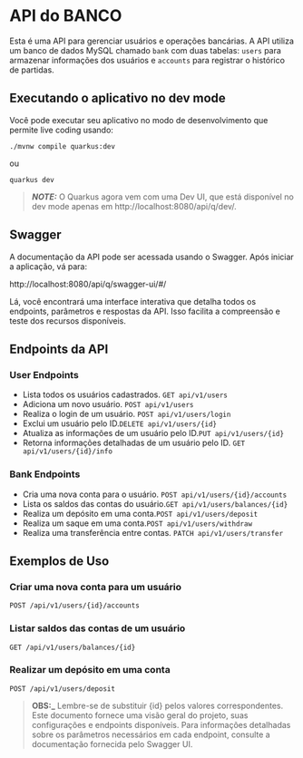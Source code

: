 # API do BANCO

Esta é uma API para gerenciar usuários e operações bancárias. A API utiliza um banco de dados MySQL chamado `bank` com duas tabelas: `users` para armazenar informações dos usuários e `accounts` para registrar o histórico de partidas.

## Executando o aplicativo no dev mode

Você pode executar seu aplicativo no modo de desenvolvimento que permite live coding usando:
```shell script
./mvnw compile quarkus:dev
```
ou
```shell script
quarkus dev
```

> **_NOTE:_**  O Quarkus agora vem com uma Dev UI, que está disponível no dev mode apenas em http://localhost:8080/api/q/dev/.

## Swagger

A documentação da API pode ser acessada usando o Swagger. Após iniciar a aplicação, vá para:

http://localhost:8080/api/q/swagger-ui/#/

Lá, você encontrará uma interface interativa que detalha todos os endpoints, parâmetros e respostas da API. Isso facilita a compreensão e teste dos recursos disponíveis.

## Endpoints da API

### User Endpoints
- Lista todos os usuários cadastrados. `GET api/v1/users`
- Adiciona um novo usuário. `POST api/v1/users`
- Realiza o login de um usuário. `POST api/v1/users/login`
- Exclui um usuário pelo ID.`DELETE api/v1/users/{id}` 
- Atualiza as informações de um usuário pelo ID.`PUT api/v1/users/{id}`
- Retorna informações detalhadas de um usuário pelo ID. `GET api/v1/users/{id}/info`

### Bank Endpoints
-  Cria uma nova conta para o usuário. `POST api/v1/users/{id}/accounts`
- Lista os saldos das contas do usuário.`GET api/v1/users/balances/{id}`
- Realiza um depósito em uma conta.`POST api/v1/users/deposit` 
- Realiza um saque em uma conta.`POST api/v1/users/withdraw` 
- Realiza uma transferência entre contas. `PATCH api/v1/users/transfer`

## Exemplos de Uso

### Criar uma nova conta para um usuário
```http
POST /api/v1/users/{id}/accounts
```
### Listar saldos das contas de um usuário
```http
GET /api/v1/users/balances/{id}
```
### Realizar um depósito em uma conta
```http
POST /api/v1/users/deposit
```

> **OBS:_**  Lembre-se de substituir {id} pelos valores correspondentes. Este documento fornece uma visão geral do projeto, suas configurações e endpoints disponíveis. Para informações detalhadas sobre os parâmetros necessários em cada endpoint, consulte a documentação fornecida pelo Swagger UI.
